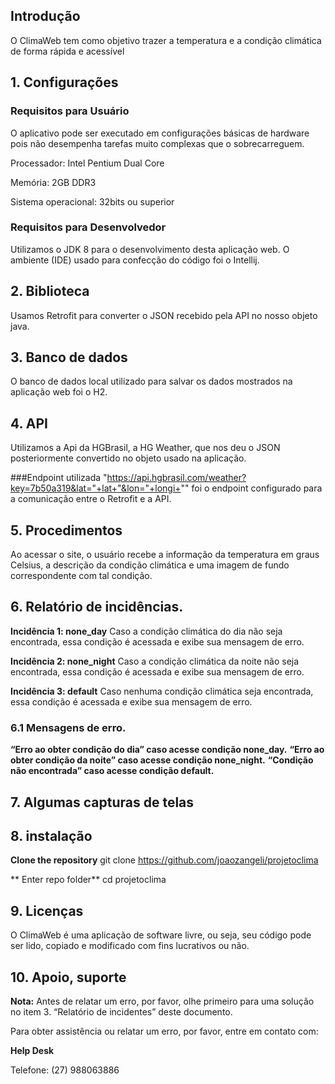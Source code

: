 ## Introdução

O ClimaWeb tem como objetivo trazer a temperatura e a condição climática de forma rápida e acessível

## 1. Configurações

### Requisitos para Usuário 

O aplicativo pode ser executado em configurações básicas de hardware pois não desempenha tarefas muito complexas que o sobrecarreguem.

Processador: Intel Pentium Dual Core

Memória: 2GB DDR3

Sistema operacional: 32bits ou superior

### Requisitos para Desenvolvedor

Utilizamos o JDK 8 para o desenvolvimento desta aplicação web.
O ambiente (IDE) usado para confecção do código foi o Intellij.

## 2. Biblioteca
Usamos Retrofit para converter o JSON recebido pela API no nosso objeto java.

## 3. Banco de dados
O banco de dados local utilizado para salvar os dados mostrados na aplicação web foi o H2.

## 4. API
Utilizamos a Api da HGBrasil, a HG Weather, que nos deu o JSON posteriormente convertido no objeto usado na aplicação.

###Endpoint utilizada
"https://api.hgbrasil.com/weather?key=7b50a319&lat="+lat+"&lon="+longi+"" foi o endpoint configurado para a comunicação entre o Retrofit e a API.

## 5. Procedimentos

Ao acessar o site, o usuário recebe a informação da temperatura em graus Celsius, a descrição da condição climática e uma imagem de fundo correspondente com tal condição.

## 6. Relatório de incidências.

**Incidência 1: none_day**
Caso a condição climática do dia não seja encontrada, essa condição é acessada e exibe sua mensagem de erro.

**Incidência 2: none_night**
Caso a condição climática da noite não seja encontrada, essa condição é acessada e exibe sua mensagem de erro.

**Incidência 3: default**
Caso nenhuma condição climática seja encontrada, essa condição é acessada e exibe sua mensagem de erro.
### 6.1 Mensagens de erro.
**“Erro ao obter condição do dia” caso acesse condição none_day.**
**“Erro ao obter condição da noite” caso acesse condição none_night.**
**“Condição não encontrada” caso acesse condição default.**


## 7. Algumas capturas de telas







## 8. instalação

**Clone the repository**
git clone https://github.com/joaozangeli/projetoclima

** Enter repo folder**
cd projetoclima

## 9. Licenças
O ClimaWeb é uma aplicação de software livre, ou seja, seu código pode ser lido, copiado e modificado com fins lucrativos ou não.

## 10. Apoio, suporte
**Nota:** Antes de relatar um erro, por favor, olhe primeiro para uma solução no item 3. “Relatório de incidentes” deste documento.

Para obter assistência ou relatar um erro, por favor, entre em contato com:

**Help Desk**

Telefone: (27) 988063886